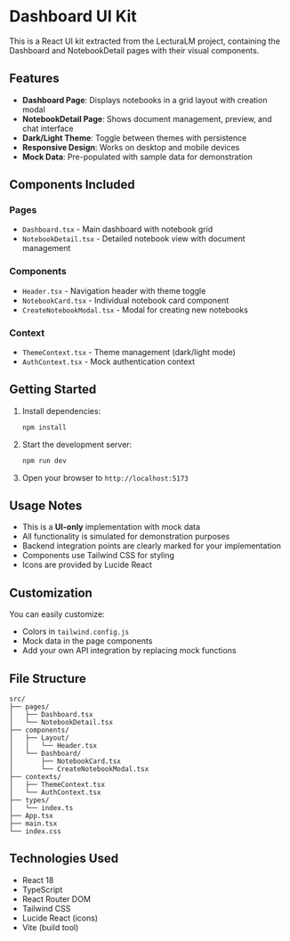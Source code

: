 # Dashboard UI Kit

This is a React UI kit extracted from the LecturaLM project, containing the Dashboard and NotebookDetail pages with their visual components.

## Features

- **Dashboard Page**: Displays notebooks in a grid layout with creation modal
- **NotebookDetail Page**: Shows document management, preview, and chat interface
- **Dark/Light Theme**: Toggle between themes with persistence
- **Responsive Design**: Works on desktop and mobile devices
- **Mock Data**: Pre-populated with sample data for demonstration

## Components Included

### Pages
- `Dashboard.tsx` - Main dashboard with notebook grid
- `NotebookDetail.tsx` - Detailed notebook view with document management

### Components
- `Header.tsx` - Navigation header with theme toggle
- `NotebookCard.tsx` - Individual notebook card component
- `CreateNotebookModal.tsx` - Modal for creating new notebooks

### Context
- `ThemeContext.tsx` - Theme management (dark/light mode)
- `AuthContext.tsx` - Mock authentication context

## Getting Started

1. Install dependencies:
   ```bash
   npm install
   ```

2. Start the development server:
   ```bash
   npm run dev
   ```

3. Open your browser to `http://localhost:5173`

## Usage Notes

- This is a **UI-only** implementation with mock data
- All functionality is simulated for demonstration purposes
- Backend integration points are clearly marked for your implementation
- Components use Tailwind CSS for styling
- Icons are provided by Lucide React

## Customization

You can easily customize:
- Colors in `tailwind.config.js`
- Mock data in the page components
- Add your own API integration by replacing mock functions

## File Structure

```
src/
├── pages/
│   ├── Dashboard.tsx
│   └── NotebookDetail.tsx
├── components/
│   ├── Layout/
│   │   └── Header.tsx
│   └── Dashboard/
│       ├── NotebookCard.tsx
│       └── CreateNotebookModal.tsx
├── contexts/
│   ├── ThemeContext.tsx
│   └── AuthContext.tsx
├── types/
│   └── index.ts
├── App.tsx
├── main.tsx
└── index.css
```

## Technologies Used

- React 18
- TypeScript
- React Router DOM
- Tailwind CSS
- Lucide React (icons)
- Vite (build tool) 